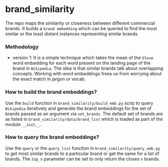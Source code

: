 # brand_similarity

The repo maps the similarity or closeness between different commercial brands. It builds a `brand embedding` which can 
be queried to find the most similar or the least distant instances representing similar brands.

### Methodology ###

* version 1: It is a simple technique which takes the mean of the `Glove` word embedding for each word present on the 
landing page of the brand in `Wikipedia`. The idea is that similar brands talk about overlapping concepts. Working
with word embeddings frees us from worrying about the exact match in jargon or vocab.

### How to build the brand embeddings? ### 

Use the `build` function in `brand_similarity/build_emb.py` scrip to query `Wikipedia` iteratively and generate the 
brand embeddings for the set of brands passed as an argument via `set_brands`. 
The default set of brands are as listed in `brand_similarity/data/brand_list` which is loaded as part of the module 
`__init__`.

### How to query the brand embeddings? ### 

Use the `query` or the `query_list` function in `brand_similarity/query_emb.py` to get most similar brands to a 
particular brand or get the same for a list of brands. The `top_n` parameter can be set to only return the closes `n` 
brands.